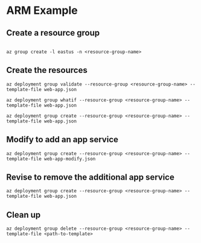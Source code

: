 
# ARM Example

## Create a resource group

````

az group create -l eastus -n <resource-group-name>

````

## Create the resources

````
az deployment group validate --resource-group <resource-group-name> --template-file web-app.json

az deployment group whatif --resource-group <resource-group-name> --template-file web-app.json

az deployment group create --resource-group <resource-group-name> --template-file web-app.json

````

## Modify to add an app service

````
az deployment group create --resource-group <resource-group-name> --template-file web-app-modify.json
````

## Revise to remove the additional app service
````
az deployment group create --resource-group <resource-group-name> --template-file web-app.json
````
## Clean up

````
az deployment group delete --resource-group <resource-group-name> --template-file <path-to-template>
````